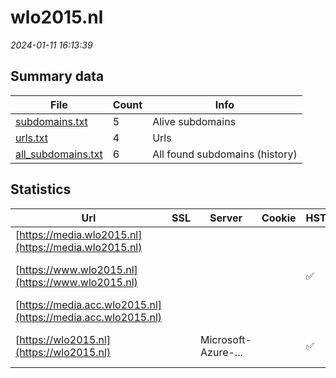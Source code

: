 # wlo2015.nl
*2024-01-11 16:13:39*
## Summary data
| File       | Count | Info |
|------------|-------|------|
|[subdomains.txt](/data/wlo2015.nl/subdomains.txt)|5|Alive subdomains|
|[urls.txt](/data/wlo2015.nl/urls.txt)|4|Urls|
|[all_subdomains.txt](/data/wlo2015.nl/all_subdomains.txt)|6|All found subdomains (history)|
## Statistics
| Url | SSL | Server | Cookie | HSTS | CSP | XFO | XXP | RP | Tech |Title |
|------------|-------|------|------|------|------|------|------|------|------|------|
|[https://media.wlo2015.nl](https://media.wlo2015.nl)| || | | | | | :white_check_mark: |Azure Azure Front Door||
|[https://www.wlo2015.nl](https://www.wlo2015.nl)| || |:white_check_mark: | :white_check_mark:| :white_check_mark: | :white_check_mark: | :white_check_mark: |HSTS MySQL PHP WordPress:6.0.1|Welvaart en Leef...|
|[https://media.acc.wlo2015.nl](https://media.acc.wlo2015.nl)| || | | | | | :white_check_mark: |Azure Azure Front Door||
|[https://wlo2015.nl](https://wlo2015.nl)| |Microsoft-Azure-...| |:white_check_mark: | :white_check_mark:| :white_check_mark: | :white_check_mark: | :white_check_mark: ||301 Moved Perman...|